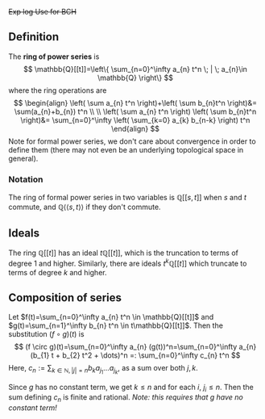 
~~Exp log
Use for BCH~~

## Definition
The **ring of power series** is 
$$
\mathbb{Q}[[t]]=\left\{  \sum_{n=0}^\infty a_{n} t^n \; | \; a_{n}\in \mathbb{Q}  \right\}
$$
where the ring operations are
$$
\begin{align}
\left( \sum a_{n} t^n \right)+\left( \sum b_{n}t^n \right)&= \sum(a_{n}+b_{n}) t^n \\ \\
\left( \sum a_{n} t^n \right) \left( \sum b_{n}t^n \right)&= \sum_{n=0}^\infty \left( \sum_{k=0} a_{k} b_{n-k} \right) t^n
\end{align}
$$
Note for formal power series, we don't care about convergence in order to define them (there may not even be an underlying topological space in general).

### Notation
The ring of formal power series in two variables is $\mathbb{Q}[[s,t]]$ when $s$ and $t$ commute, and $\mathbb{Q} \langle \langle s,t \rangle \rangle$ if they don't commute.

## Ideals
The ring $\mathbb{Q}[[t]]$ has an ideal $t\mathbb{Q}[[t]]$, which is the truncation to terms of degree $1$ and higher. Similarly, there are ideals $t^k \mathbb{Q}[[t]]$ which truncate to terms of degree $k$ and higher.

## Composition of series
Let $f(t)=\sum_{n=0}^\infty a_{n} t^n \in \mathbb{Q}[[t]]$ and $g(t)=\sum_{n=1}^\infty b_{n} t^n \in t\mathbb{Q}[[t]]$. Then the substitution $(f \circ g)(t)$ is $$
(f \circ g)(t)=\sum_{n=0}^\infty a_{n} (g(t))^n=\sum_{n=0}^\infty a_{n} (b_{1} t + b_{2} t^2 + \dots)^n =: \sum_{n=0}^\infty c_{n} t^n
$$
Here, $c_{n}:=\sum_{k\in \mathbb{N}, |j|=n} b_{k} a_{j_{1}} \dots a_{j_{k}}$, as a sum over both $j,k$.

Since $g$ has no constant term, we get $k \leq n$ and for each $i$, $j_{i} \le n$. Then the sum defining $c_{n}$ is finite and rational. *Note: this requires that $g$ have no constant term!*
